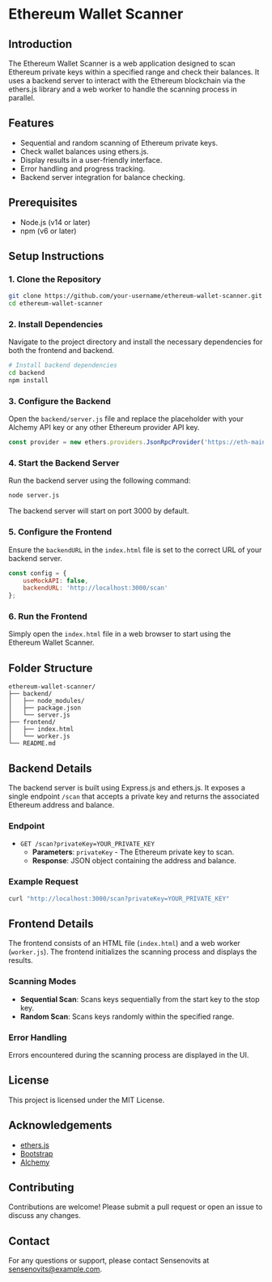 # Ethereum Wallet Scanner

## Introduction
The Ethereum Wallet Scanner is a web application designed to scan Ethereum private keys within a specified range and check their balances. It uses a backend server to interact with the Ethereum blockchain via the ethers.js library and a web worker to handle the scanning process in parallel.

## Features
- Sequential and random scanning of Ethereum private keys.
- Check wallet balances using ethers.js.
- Display results in a user-friendly interface.
- Error handling and progress tracking.
- Backend server integration for balance checking.

## Prerequisites
- Node.js (v14 or later)
- npm (v6 or later)

## Setup Instructions

### 1. Clone the Repository
```bash
git clone https://github.com/your-username/ethereum-wallet-scanner.git
cd ethereum-wallet-scanner
```

### 2. Install Dependencies
Navigate to the project directory and install the necessary dependencies for both the frontend and backend.
```bash
# Install backend dependencies
cd backend
npm install
```

### 3. Configure the Backend
Open the `backend/server.js` file and replace the placeholder with your Alchemy API key or any other Ethereum provider API key.
```javascript
const provider = new ethers.providers.JsonRpcProvider('https://eth-mainnet.g.alchemy.com/v2/YOUR_API_KEY');
```

### 4. Start the Backend Server
Run the backend server using the following command:
```bash
node server.js
```
The backend server will start on port 3000 by default.

### 5. Configure the Frontend
Ensure the `backendURL` in the `index.html` file is set to the correct URL of your backend server.
```javascript
const config = {
    useMockAPI: false,
    backendURL: 'http://localhost:3000/scan'
};
```

### 6. Run the Frontend
Simply open the `index.html` file in a web browser to start using the Ethereum Wallet Scanner.

## Folder Structure
```
ethereum-wallet-scanner/
├── backend/
│   ├── node_modules/
│   ├── package.json
│   └── server.js
├── frontend/
│   ├── index.html
│   └── worker.js
└── README.md
```

## Backend Details
The backend server is built using Express.js and ethers.js. It exposes a single endpoint `/scan` that accepts a private key and returns the associated Ethereum address and balance.

### Endpoint
- `GET /scan?privateKey=YOUR_PRIVATE_KEY`
  - **Parameters**: `privateKey` - The Ethereum private key to scan.
  - **Response**: JSON object containing the address and balance.

### Example Request
```bash
curl "http://localhost:3000/scan?privateKey=YOUR_PRIVATE_KEY"
```

## Frontend Details
The frontend consists of an HTML file (`index.html`) and a web worker (`worker.js`). The frontend initializes the scanning process and displays the results.

### Scanning Modes
- **Sequential Scan**: Scans keys sequentially from the start key to the stop key.
- **Random Scan**: Scans keys randomly within the specified range.

### Error Handling
Errors encountered during the scanning process are displayed in the UI.

## License
This project is licensed under the MIT License.

## Acknowledgements
- [ethers.js](https://github.com/ethers-io/ethers.js/)
- [Bootstrap](https://getbootstrap.com/)
- [Alchemy](https://www.alchemy.com/)

## Contributing
Contributions are welcome! Please submit a pull request or open an issue to discuss any changes.

## Contact
For any questions or support, please contact Sensenovits at sensenovits@example.com.
